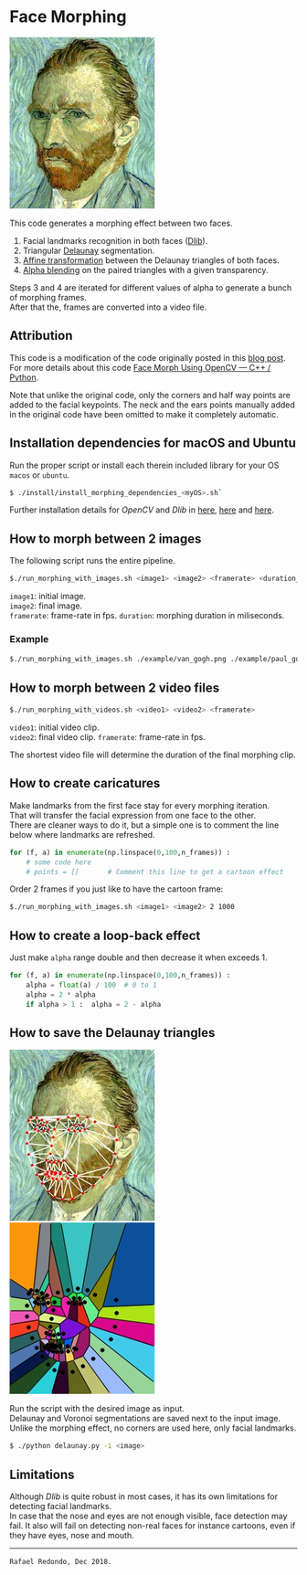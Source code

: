 # Face Morphing

![](./example/van_gogh-paul_goughin.gif)

This code generates a morphing effect between two faces.		
1. Facial landmarks recognition in both faces ([Dlib](http://dlib.net)).	
2. Triangular [Delaunay](https://en.wikipedia.org/wiki/Delaunay_triangulation) segmentation.	
3. [Affine transformation](https://en.wikipedia.org/wiki/Affine_transformation) between the Delaunay triangles of both faces.
4. [Alpha blending](https://en.wikipedia.org/wiki/Alpha_compositing#Alpha_blending) on the paired triangles with a given transparency.	

Steps 3 and 4 are iterated for different values of alpha to generate a bunch of morphing frames.		
After that the, frames are converted into a video file.	

## Attribution

This code is a modification of the code originally posted in this [blog post](https://www.learnopencv.com/face-morph-using-opencv-cpp-python/). For more details about this code [Face Morph Using OpenCV — C++ / Python](https://www.learnopencv.com/face-morph-using-opencv-cpp-python/).

Note that unlike the original code, only the corners and half way points are added to the facial keypoints.	
The neck and the ears points manually added in the original code have been omitted to make it completely automatic.

## Installation dependencies for macOS and Ubuntu

Run the proper script or install each therein included library for your OS `macos` or `ubuntu`.	 	
```bash
$ ./install/install_morphing_dependencies_<myOS>.sh`
```

Further installation details for *OpenCV* and *Dlib* in [here](https://www.pyimagesearch.com/2018/01/22/install-dlib-easy-complete-guide/), [here](https://www.learnopencv.com/install-opencv-3-and-dlib-on-windows-python-only/) and [here](https://www.learnopencv.com/install-dlib-on-ubuntu).

## How to morph between 2 images

The following script runs the entire pipeline.

```bash
$./run_morphing_with_images.sh <image1> <image2> <framerate> <duration_milis>
```
`image1`: initial image.	
`image2`: final image.	
`framerate`: frame-rate in fps.	
`duration`: morphing duration in miliseconds.

### Example

```bash
$./run_morphing_with_images.sh ./example/van_gogh.png ./example/paul_goughin.png 30 2000
```

## How to morph between 2 video files

```bash
$./run_morphing_with_videos.sh <video1> <video2> <framerate>
```
`video1`: initial video clip.	
`video2`: final video clip.	
`framerate`: frame-rate in fps.		

The shortest video file will determine the duration of the final morphing clip.

## How to create caricatures

Make landmarks from the first face stay for every morphing iteration.	
That will transfer the facial expression from one face to the other.	
There are cleaner ways to do it, but a simple one is to comment the line below where landmarks are refreshed.

```python
for (f, a) in enumerate(np.linspace(0,100,n_frames)) :
	# some code here
	# points = []	    # Comment this line to get a cartoon effect          
```

Order 2 frames if you just like to have the cartoon frame:	

```bash
$./run_morphing_with_images.sh <image1> <image2> 2 1000
```

## How to create a loop-back effect

Just make `alpha` range double and then decrease it when exceeds 1.

```python
for (f, a) in enumerate(np.linspace(0,100,n_frames)) :
    alpha = float(a) / 100	# 0 to 1
    alpha = 2 * alpha
    if alpha > 1 :  alpha = 2 - alpha    
```

## How to save the Delaunay triangles

![](./example/van_gogh_delaunay.jpg)
![](./example/van_gogh_voronoi.jpg)

Run the script with the desired image as input.		
Delaunay and Voronoi segmentations are saved next to the input image.		
Unlike the morphing effect, no corners are used here, only facial landmarks.	

```bash
$ ./python delaunay.py -i <image>
```

## Limitations

Although *Dlib* is quite robust in most cases, it has its own limitations for detecting facial landmarks.	
In case that the nose and eyes are not enough visible, face detection may fail.
It also will fail on detecting non-real faces for instance cartoons, even if they have eyes, nose and mouth.

---
	Rafael Redondo, Dec 2018.